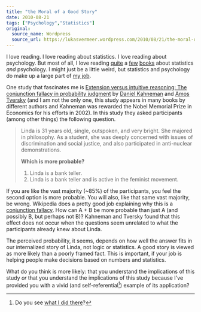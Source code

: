 ```yaml
---
title: "the Moral of a Good Story"
date: 2010-08-21
tags: ["Psychology","Statistics"]
original:
  source_name: Wordpress
  source_url: https://lukasvermeer.wordpress.com/2010/08/21/the-moral-of-a-good-story/
---
```


I love reading. I love reading about statistics. I love reading about psychology. But most of all, I love reading [quite](http://books.google.com/books?id=7wMuF4A4XF8C) a [few](http://books.google.com/books?id=IrkYIAAACAAJ) [books](http://books.google.com/books?id=UJxRLCq9l3IC) about statistics _and_ psychology. I might just be a little weird, but statistics and psychology do make up a large part of [my job](http://lukasvermeer.wordpress.com/2010/05/07/i-am-a-business-ninja/).

One study that fascinates me is [Extension versus intuitive reasoning: The conjunction fallacy in probability judgment](http://books.google.com/books?hl=en&lr=&id=OCXAgA3sigIC&oi=fnd&pg=PA221&dq=Extension+versus+intuitive+reasoning:+The+conjunction+fallacy+in+probability+judgment&ots=P7uxe1ARnp&sig=CAZ8GBE9CVIep3uCdo819EP8r68#v=onepage&q=Extension%20versus%20intuitive%20reasoning%3A%20The%20conjunction%20fallacy%20in%20probability%20judgment&f=false) by [Daniel Kahneman](http://en.wikipedia.org/wiki/Daniel_Kahneman) and [Amos Tversky](http://en.wikipedia.org/wiki/Amos_Tversky) (and I am not the only one, this study appears in many books by different authors and Kahneman was rewarded the Nobel Memorial Prize in Economics for his efforts in 2002). In this study they asked participants (among other things) the following question.

> Linda is 31 years old, single, outspoken, and very bright. She majored in philosophy. As a student, she was deeply concerned with issues of discrimination and social justice, and also participated in anti-nuclear demonstrations.> 
> **Which is more probable?**> 
> 
> 1.  Linda is a bank teller.
> 2.  Linda is a bank teller and is active in the feminist movement.

If you are like the vast majority (~85%) of the participants, you feel the second option is more probable. You will also, like that same vast majority, be wrong. Wikipedia does a pretty good job explaining why this is a [conjunction fallacy](http://en.wikipedia.org/wiki/Conjunction_fallacy). How can A + B be more probable than just A (and possibly B, but perhaps not B)? Kahneman and Tversky found that this effect does not occur when the questions seem unrelated to what the participants already knew about Linda.

The perceived probability, it seems, depends on how well the answer fits in our internalized story of Linda, not logic or statistics. A good story is viewed as more likely than a poorly framed fact. This is important, if your job is helping people make decisions based on numbers and statistics.

What do you think is more likely: that you understand the implications of this study _or_ that you understand the implications of this study because I've provided you with a vivid (and self-referential[^1]) example of its application?

[^1]: Do you see [what I did there](http://www.google.com/images?q=I+see+what+you+did+there)?
